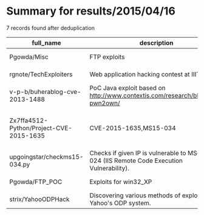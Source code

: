 
# Summary for results/2015/04/16
    
7 records found after deduplication

| full_name | description | html_url | matched_list | matched_count | pushed_at | size | stargazers_count | language | forks_count | vul_ids |
|-----------------------------------------|------------------------------------------------------------------------------------------|------------------------------------------------------------|---------------------------------|-----------------|---------------------------|--------|--------------------|------------|---------------|-------------------------------|
| Pgowda/Misc | FTP exploits | https://github.com/Pgowda/Misc | ['exploit'] | 1 | 2015-04-16 02:59:20+00:00 | 0 | 0 | | 0 | [] |
| rgnote/TechExploiters | Web application hacking contest at IIIT | https://github.com/rgnote/TechExploiters | ['exploit'] | 1 | 2015-04-16 08:56:29+00:00 | 1112 | 0 | CSS | 0 | [] |
| v-p-b/buherablog-cve-2013-1488 | PoC Java exploit based on http://www.contextis.com/research/blog/java-pwn2own/ | https://github.com/v-p-b/buherablog-cve-2013-1488 | ['cve poc', 'cve-2', 'exploit'] | 3 | 2015-04-16 07:12:53+00:00 | 100 | 4 | Java | 1 | ['CVE-2013-1488'] |
| Zx7ffa4512-Python/Project-CVE-2015-1635 | CVE-2015-1635,MS15-034 | https://github.com/Zx7ffa4512-Python/Project-CVE-2015-1635 | ['cve-2'] | 1 | 2015-04-16 07:38:06+00:00 | 156 | 1 | Python | 3 | ['CVE-2015-1635', 'MS15-034'] |
| upgoingstar/checkms15-034.py | Checks if given IP is vulnerable to MS015-024 (IIS Remote Code Execution Vulnerability). | https://github.com/upgoingstar/checkms15-034.py | ['remote code execution'] | 1 | 2015-04-16 09:38:56+00:00 | 116 | 1 | Python | 2 | ['MS15-034'] |
| Pgowda/FTP_POC | Exploits for win32_XP | https://github.com/Pgowda/FTP_POC | ['exploit'] | 1 | 2015-04-16 15:15:20+00:00 | 128 | 0 | Python | 1 | [] |
| strix/YahooODPHack | Discovering various methods of exploiting Yahoo's ODP system. | https://github.com/strix/YahooODPHack | ['exploit'] | 1 | 2015-04-16 20:16:09+00:00 | 176 | 0 | JavaScript | 0 | [] |
